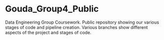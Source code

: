 # Gouda_Group4_Public
Data Engineering Group Coursework. Public repository showing our various stages of code and pipeline creation.
Various branches show different aspects of the project and stages of code.
